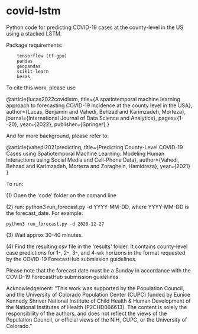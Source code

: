 # covid-lstm

Python code for predicting COVID-19 cases at the county-level in the US using a stacked LSTM.

Package requirements:
```
    tensorflow (tf-gpu)
    pandas
    geopandas
    scikit-learn 
    keras
```
To cite this work, please use

@article{lucas2022covidlstm,
  title={A spatiotemporal machine learning approach to forecasting COVID-19 incidence at the county level in the USA},
  author={Lucas, Benjamin and Vahedi, Behzad and Karimzadeh, Morteza},
  journal={International Journal of Data Science and Analytics},
  pages={1--20},
  year={2022},
  publisher={Springer}
}


And for more background, please refer to:

@article{vahedi2021predicting,
  title={Predicting County-Level COVID-19 Cases using Spatiotemporal Machine Learning: Modeling Human Interactions using Social Media and Cell-Phone Data},
  author={Vahedi, Behzad and Karimzadeh, Morteza and Zoraghein, Hamidreza},
  year={2021}
}

To run:

(1) Open the 'code' folder on the comand line

(2) run: python3 run_forecast.py -d YYYY-MM-DD, where YYYY-MM-DD is the forecast_date. For example:

    python3 run_forecast.py -d 2020-12-27

(3) Wait approx 30-40 minutes.

(4) Find the resulting csv file in the 'results' folder. It contains county-level case predictions for 1-, 2-, 3-, and 4-wk horizons in the format requested by the COVID-19 ForecastHub submission guidelines.

Please note that the forecast date must be a Sunday in accordance with the COVID-19 ForecastHub submission guidelines.

Acknowledgement: 
“This work was supported by the Population Council, and the University of Colorado Population Center (CUPC) funded by Eunice Kennedy Shriver National Institute of Child Health & Human Development of the National Institutes of Health (P2CHD066613). The content is solely the responsibility of the authors, and does not reflect the views of the Population Council, or official views of the NIH, CUPC, or the University of Colorado.”
